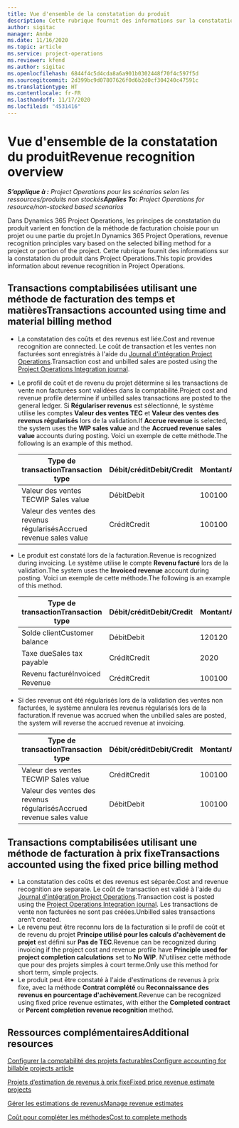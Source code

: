```yaml
---
title: Vue d'ensemble de la constatation du produit
description: Cette rubrique fournit des informations sur la constatation du produit dans Project Operations.
author: sigitac
manager: Annbe
ms.date: 11/16/2020
ms.topic: article
ms.service: project-operations
ms.reviewer: kfend
ms.author: sigitac
ms.openlocfilehash: 6844f4c5d4cda8a6a901b0302448f70f4c597f5d
ms.sourcegitcommit: 2d399bc9d07807626f0d6b2d0cf304240c47591c
ms.translationtype: HT
ms.contentlocale: fr-FR
ms.lasthandoff: 11/17/2020
ms.locfileid: "4531416"
---
```

# <a name="revenue-recognition-overview"></a><span data-ttu-id="838b1-103">Vue d'ensemble de la constatation du produit</span><span class="sxs-lookup"><span data-stu-id="838b1-103">Revenue recognition overview</span></span>

<span data-ttu-id="838b1-104">_**S’applique à :** Project Operations pour les scénarios selon les ressources/produits non stockés_</span><span class="sxs-lookup"><span data-stu-id="838b1-104">_**Applies To:** Project Operations for resource/non-stocked based scenarios_</span></span>

<span data-ttu-id="838b1-105">Dans Dynamics 365 Project Operations, les principes de constatation du produit varient en fonction de la méthode de facturation choisie pour un projet ou une partie du projet.</span><span class="sxs-lookup"><span data-stu-id="838b1-105">In Dynamics 365 Project Operations, revenue recognition principles vary based on the selected billing method for a project or portion of the project.</span></span> <span data-ttu-id="838b1-106">Cette rubrique fournit des informations sur la constatation du produit dans Project Operations.</span><span class="sxs-lookup"><span data-stu-id="838b1-106">This topic provides information about revenue recognition in Project Operations.</span></span>

## <a name="transactions-accounted-using-time-and-material-billing-method"></a><span data-ttu-id="838b1-107">Transactions comptabilisées utilisant une méthode de facturation des temps et matières</span><span class="sxs-lookup"><span data-stu-id="838b1-107">Transactions accounted using time and material billing method</span></span>

- <span data-ttu-id="838b1-108">La constatation des coûts et des revenus est liée.</span><span class="sxs-lookup"><span data-stu-id="838b1-108">Cost and revenue recognition are connected.</span></span> <span data-ttu-id="838b1-109">Le coût de transaction et les ventes non facturées sont enregistrés à l'aide du [Journal d'intégration Project Operations](../project-accounting/project-operations-integration-journal.md).</span><span class="sxs-lookup"><span data-stu-id="838b1-109">Transaction cost and unbilled sales are posted using the [Project Operations Integration journal](../project-accounting/project-operations-integration-journal.md).</span></span>
- <span data-ttu-id="838b1-110">Le profil de coût et de revenu du projet détermine si les transactions de vente non facturées sont validées dans la comptabilité.</span><span class="sxs-lookup"><span data-stu-id="838b1-110">Project cost and revenue profile determine if unbilled sales transactions are posted to the general ledger.</span></span> <span data-ttu-id="838b1-111">Si **Régulariser revenus** est sélectionné, le système utilise les comptes **Valeur des ventes TEC** et **Valeur des ventes des revenus régularisés** lors de la validation.</span><span class="sxs-lookup"><span data-stu-id="838b1-111">If **Accrue revenue** is selected, the system uses the **WIP sales value** and the **Accrued revenue sales value** accounts during posting.</span></span> <span data-ttu-id="838b1-112">Voici un exemple de cette méthode.</span><span class="sxs-lookup"><span data-stu-id="838b1-112">The following is an example of this method.</span></span>  

  | <span data-ttu-id="838b1-113">Type de transaction</span><span class="sxs-lookup"><span data-stu-id="838b1-113">Transaction type</span></span> | <span data-ttu-id="838b1-114">Débit/crédit</span><span class="sxs-lookup"><span data-stu-id="838b1-114">Debit/Credit</span></span> | <span data-ttu-id="838b1-115">Montant</span><span class="sxs-lookup"><span data-stu-id="838b1-115">Amount</span></span> |
  | --- | --- | --- |
  | <span data-ttu-id="838b1-116">Valeur des ventes TEC</span><span class="sxs-lookup"><span data-stu-id="838b1-116">WIP Sales value</span></span> | <span data-ttu-id="838b1-117">Débit</span><span class="sxs-lookup"><span data-stu-id="838b1-117">Debit</span></span> | <span data-ttu-id="838b1-118">100</span><span class="sxs-lookup"><span data-stu-id="838b1-118">100</span></span> |
  | <span data-ttu-id="838b1-119">Valeur des ventes des revenus régularisés</span><span class="sxs-lookup"><span data-stu-id="838b1-119">Accrued revenue sales value</span></span> | <span data-ttu-id="838b1-120">Crédit</span><span class="sxs-lookup"><span data-stu-id="838b1-120">Credit</span></span> | <span data-ttu-id="838b1-121">100</span><span class="sxs-lookup"><span data-stu-id="838b1-121">100</span></span> |

- <span data-ttu-id="838b1-122">Le produit est constaté lors de la facturation.</span><span class="sxs-lookup"><span data-stu-id="838b1-122">Revenue is recognized during invoicing.</span></span> <span data-ttu-id="838b1-123">Le système utilise le compte **Revenu facturé** lors de la validation.</span><span class="sxs-lookup"><span data-stu-id="838b1-123">The system uses the **Invoiced revenue** account during posting.</span></span> <span data-ttu-id="838b1-124">Voici un exemple de cette méthode.</span><span class="sxs-lookup"><span data-stu-id="838b1-124">The following is an example of this method.</span></span>  

  | <span data-ttu-id="838b1-125">Type de transaction</span><span class="sxs-lookup"><span data-stu-id="838b1-125">Transaction type</span></span> | <span data-ttu-id="838b1-126">Débit/crédit</span><span class="sxs-lookup"><span data-stu-id="838b1-126">Debit/Credit</span></span> | <span data-ttu-id="838b1-127">Montant</span><span class="sxs-lookup"><span data-stu-id="838b1-127">Amount</span></span> |
  | --- | --- | --- |
  | <span data-ttu-id="838b1-128">Solde client</span><span class="sxs-lookup"><span data-stu-id="838b1-128">Customer balance</span></span> | <span data-ttu-id="838b1-129">Débit</span><span class="sxs-lookup"><span data-stu-id="838b1-129">Debit</span></span> | <span data-ttu-id="838b1-130">120</span><span class="sxs-lookup"><span data-stu-id="838b1-130">120</span></span> |
  | <span data-ttu-id="838b1-131">Taxe due</span><span class="sxs-lookup"><span data-stu-id="838b1-131">Sales tax payable</span></span> | <span data-ttu-id="838b1-132">Crédit</span><span class="sxs-lookup"><span data-stu-id="838b1-132">Credit</span></span> | <span data-ttu-id="838b1-133">20</span><span class="sxs-lookup"><span data-stu-id="838b1-133">20</span></span> |
  | <span data-ttu-id="838b1-134">Revenu facturé</span><span class="sxs-lookup"><span data-stu-id="838b1-134">Invoiced Revenue</span></span> | <span data-ttu-id="838b1-135">Crédit</span><span class="sxs-lookup"><span data-stu-id="838b1-135">Credit</span></span> | <span data-ttu-id="838b1-136">100</span><span class="sxs-lookup"><span data-stu-id="838b1-136">100</span></span> |

- <span data-ttu-id="838b1-137">Si des revenus ont été régularisés lors de la validation des ventes non facturées, le système annulera les revenus régularisés lors de la facturation.</span><span class="sxs-lookup"><span data-stu-id="838b1-137">If revenue was accrued when the unbilled sales are posted, the system will reverse the accrued revenue at invoicing.</span></span>

  | <span data-ttu-id="838b1-138">Type de transaction</span><span class="sxs-lookup"><span data-stu-id="838b1-138">Transaction type</span></span> | <span data-ttu-id="838b1-139">Débit/crédit</span><span class="sxs-lookup"><span data-stu-id="838b1-139">Debit/Credit</span></span> | <span data-ttu-id="838b1-140">Montant</span><span class="sxs-lookup"><span data-stu-id="838b1-140">Amount</span></span> |
  | --- | --- | --- |
  | <span data-ttu-id="838b1-141">Valeur des ventes TEC</span><span class="sxs-lookup"><span data-stu-id="838b1-141">WIP Sales value</span></span> | <span data-ttu-id="838b1-142">Crédit</span><span class="sxs-lookup"><span data-stu-id="838b1-142">Credit</span></span> | <span data-ttu-id="838b1-143">100</span><span class="sxs-lookup"><span data-stu-id="838b1-143">100</span></span> |
  | <span data-ttu-id="838b1-144">Valeur des ventes des revenus régularisés</span><span class="sxs-lookup"><span data-stu-id="838b1-144">Accrued revenue sales value</span></span> | <span data-ttu-id="838b1-145">Débit</span><span class="sxs-lookup"><span data-stu-id="838b1-145">Debit</span></span> | <span data-ttu-id="838b1-146">100</span><span class="sxs-lookup"><span data-stu-id="838b1-146">100</span></span> |

## <a name="transactions-accounted-using-the-fixed-price-billing-method"></a><span data-ttu-id="838b1-147">Transactions comptabilisées utilisant une méthode de facturation à prix fixe</span><span class="sxs-lookup"><span data-stu-id="838b1-147">Transactions accounted using the fixed price billing method</span></span>

- <span data-ttu-id="838b1-148">La constatation des coûts et des revenus est séparée.</span><span class="sxs-lookup"><span data-stu-id="838b1-148">Cost and revenue recognition are separate.</span></span> <span data-ttu-id="838b1-149">Le coût de transaction est validé à l'aide du [Journal d'intégration Project Operations](../project-accounting/project-operations-integration-journal.md).</span><span class="sxs-lookup"><span data-stu-id="838b1-149">Transaction cost is posted using the [Project Operations Integration journal](../project-accounting/project-operations-integration-journal.md).</span></span> <span data-ttu-id="838b1-150">Les transactions de vente non facturées ne sont pas créées.</span><span class="sxs-lookup"><span data-stu-id="838b1-150">Unbilled sales transactions aren't created.</span></span>
- <span data-ttu-id="838b1-151">Le revenu peut être reconnu lors de la facturation si le profil de coût et de revenu du projet **Principe utilisé pour les calculs d'achèvement de projet** est défini sur **Pas de TEC**.</span><span class="sxs-lookup"><span data-stu-id="838b1-151">Revenue can be recognized during invoicing if the project cost and revenue profile have **Principle used for project completion calculations** set to **No WIP**.</span></span> <span data-ttu-id="838b1-152">N'utilisez cette méthode que pour des projets simples à court terme.</span><span class="sxs-lookup"><span data-stu-id="838b1-152">Only use this method for short term, simple projects.</span></span>
- <span data-ttu-id="838b1-153">Le produit peut être constaté à l'aide d'estimations de revenus à prix fixe, avec la méthode **Contrat complété** ou **Reconnaissance des revenus en pourcentage d'achèvement**.</span><span class="sxs-lookup"><span data-stu-id="838b1-153">Revenue can be recognized using fixed price revenue estimates, with either the **Completed contract** or **Percent completion revenue recognition** method.</span></span>

## <a name="additional-resources"></a><span data-ttu-id="838b1-154">Ressources complémentaires</span><span class="sxs-lookup"><span data-stu-id="838b1-154">Additional resources</span></span>
[<span data-ttu-id="838b1-155">Configurer la comptabilité des projets facturables</span><span class="sxs-lookup"><span data-stu-id="838b1-155">Configure accounting for billable projects article</span></span>](../project-accounting/configure-accounting-billable-projects.md)

[<span data-ttu-id="838b1-156">Projets d’estimation de revenus à prix fixe</span><span class="sxs-lookup"><span data-stu-id="838b1-156">Fixed price revenue estimate projects</span></span>](rev-rec-percentage-completion-method.md)

[<span data-ttu-id="838b1-157">Gérer les estimations de revenus</span><span class="sxs-lookup"><span data-stu-id="838b1-157">Manage revenue estimates</span></span>](rev-rec-completed-contract-method.md)

[<span data-ttu-id="838b1-158">Coût pour compléter les méthodes</span><span class="sxs-lookup"><span data-stu-id="838b1-158">Cost to complete methods</span></span>](cost-complete-methods.md)
